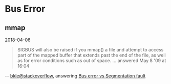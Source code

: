 # Bus Error

## mmap

2018-04-06

> SIGBUS will also be raised if you mmap() a file and attempt to access part of the mapped buffer that extends past the end of the file, as well as for error conditions such as out of space.
> ...
> answered May 8 '09 at 16:04

-- [bkle@stackoverflow](stackoverflow.com/users/8090/bk1e), answering [Bus error vs Segmentation fault](stackoverflow.com/questions/838540/bus-error-vs-segmentation-fault)
